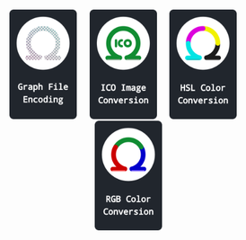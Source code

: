 
<br>

<div align = center>

[<img
    width = 120
    src = 'https://raw.githubusercontent.com/OmegaTools/.GitHub/main/Resources/Graph.png'
/>][GRAPH]    
[<img
    width = 120
    src = 'https://raw.githubusercontent.com/OmegaTools/.GitHub/main/Resources/ICO.png'
/>][ICO]    
[<img
    width = 120
    src = 'https://raw.githubusercontent.com/OmegaTools/.GitHub/main/Resources/HSL.png'
/>][HSL]    
[<img
    width = 120
    src = 'https://raw.githubusercontent.com/OmegaTools/.GitHub/main/Resources/RGB.png'
/>][RGB]

</div>

<br>


<!----------------------------------------------------------------------------->

[GRAPH]: https://github.com/OmegaTools/GRAPH
[ICO]: https://github.com/OmegaTools/ICO
[RGB]: https://github.com/OmegaTools/RGB
[HSL]: https://github.com/OmegaTools/HSL
